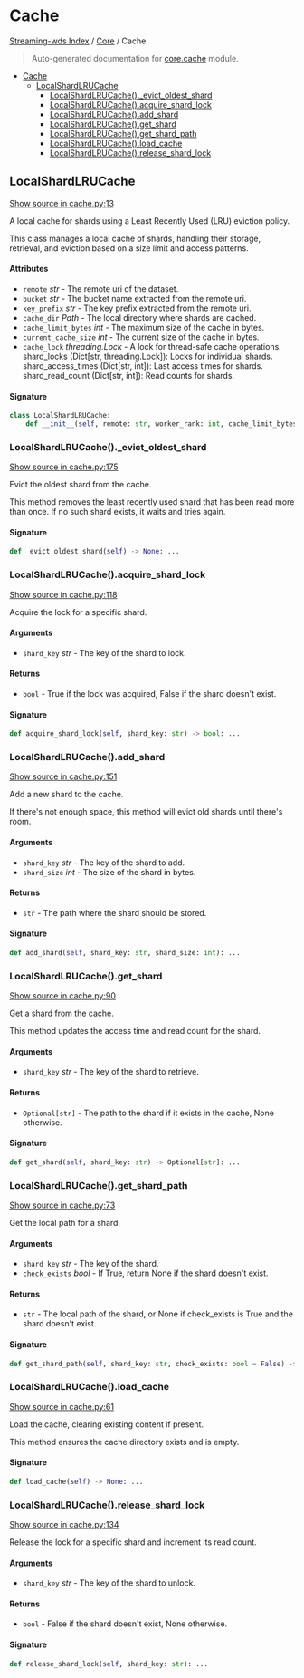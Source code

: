 # Cache

[Streaming-wds Index](../README.md#streaming-wds-index) / [Core](./index.md#core) / Cache

> Auto-generated documentation for [core.cache](../../streaming_wds/core/cache.py) module.

- [Cache](#cache)
  - [LocalShardLRUCache](#localshardlrucache)
    - [LocalShardLRUCache()._evict_oldest_shard](#localshardlrucache()_evict_oldest_shard)
    - [LocalShardLRUCache().acquire_shard_lock](#localshardlrucache()acquire_shard_lock)
    - [LocalShardLRUCache().add_shard](#localshardlrucache()add_shard)
    - [LocalShardLRUCache().get_shard](#localshardlrucache()get_shard)
    - [LocalShardLRUCache().get_shard_path](#localshardlrucache()get_shard_path)
    - [LocalShardLRUCache().load_cache](#localshardlrucache()load_cache)
    - [LocalShardLRUCache().release_shard_lock](#localshardlrucache()release_shard_lock)

## LocalShardLRUCache

[Show source in cache.py:13](../../streaming_wds/core/cache.py#L13)

A local cache for shards using a Least Recently Used (LRU) eviction policy.

This class manages a local cache of shards, handling their storage, retrieval,
and eviction based on a size limit and access patterns.

#### Attributes

- `remote` *str* - The remote uri of the dataset.
- `bucket` *str* - The bucket name extracted from the remote uri.
- `key_prefix` *str* - The key prefix extracted from the remote uri.
- `cache_dir` *Path* - The local directory where shards are cached.
- `cache_limit_bytes` *int* - The maximum size of the cache in bytes.
- `current_cache_size` *int* - The current size of the cache in bytes.
- `cache_lock` *threading.Lock* - A lock for thread-safe cache operations.
shard_locks (Dict[str, threading.Lock]): Locks for individual shards.
shard_access_times (Dict[str, int]): Last access times for shards.
shard_read_count (Dict[str, int]): Read counts for shards.

#### Signature

```python
class LocalShardLRUCache:
    def __init__(self, remote: str, worker_rank: int, cache_limit_bytes: int): ...
```

### LocalShardLRUCache()._evict_oldest_shard

[Show source in cache.py:175](../../streaming_wds/core/cache.py#L175)

Evict the oldest shard from the cache.

This method removes the least recently used shard that has been read more than once.
If no such shard exists, it waits and tries again.

#### Signature

```python
def _evict_oldest_shard(self) -> None: ...
```

### LocalShardLRUCache().acquire_shard_lock

[Show source in cache.py:118](../../streaming_wds/core/cache.py#L118)

Acquire the lock for a specific shard.

#### Arguments

- `shard_key` *str* - The key of the shard to lock.

#### Returns

- `bool` - True if the lock was acquired, False if the shard doesn't exist.

#### Signature

```python
def acquire_shard_lock(self, shard_key: str) -> bool: ...
```

### LocalShardLRUCache().add_shard

[Show source in cache.py:151](../../streaming_wds/core/cache.py#L151)

Add a new shard to the cache.

If there's not enough space, this method will evict old shards until there's room.

#### Arguments

- `shard_key` *str* - The key of the shard to add.
- `shard_size` *int* - The size of the shard in bytes.

#### Returns

- `str` - The path where the shard should be stored.

#### Signature

```python
def add_shard(self, shard_key: str, shard_size: int): ...
```

### LocalShardLRUCache().get_shard

[Show source in cache.py:90](../../streaming_wds/core/cache.py#L90)

Get a shard from the cache.

This method updates the access time and read count for the shard.

#### Arguments

- `shard_key` *str* - The key of the shard to retrieve.

#### Returns

- `Optional[str]` - The path to the shard if it exists in the cache, None otherwise.

#### Signature

```python
def get_shard(self, shard_key: str) -> Optional[str]: ...
```

### LocalShardLRUCache().get_shard_path

[Show source in cache.py:73](../../streaming_wds/core/cache.py#L73)

Get the local path for a shard.

#### Arguments

- `shard_key` *str* - The key of the shard.
- `check_exists` *bool* - If True, return None if the shard doesn't exist.

#### Returns

- `str` - The local path of the shard, or None if check_exists is True and the shard doesn't exist.

#### Signature

```python
def get_shard_path(self, shard_key: str, check_exists: bool = False) -> str: ...
```

### LocalShardLRUCache().load_cache

[Show source in cache.py:61](../../streaming_wds/core/cache.py#L61)

Load the cache, clearing existing content if present.

This method ensures the cache directory exists and is empty.

#### Signature

```python
def load_cache(self) -> None: ...
```

### LocalShardLRUCache().release_shard_lock

[Show source in cache.py:134](../../streaming_wds/core/cache.py#L134)

Release the lock for a specific shard and increment its read count.

#### Arguments

- `shard_key` *str* - The key of the shard to unlock.

#### Returns

- `bool` - False if the shard doesn't exist, None otherwise.

#### Signature

```python
def release_shard_lock(self, shard_key: str): ...
```
